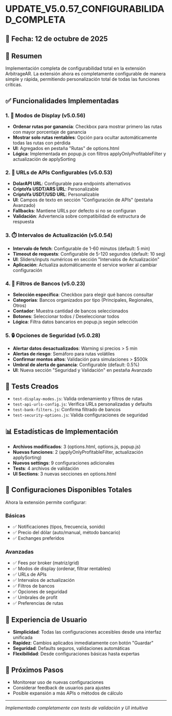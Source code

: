 # UPDATE_V5.0.57_CONFIGURABILIDAD_COMPLETA

## 📅 Fecha: 12 de octubre de 2025

## 🎯 Resumen
Implementación completa de configurabilidad total en la extensión ArbitrageAR. La extensión ahora es completamente configurable de manera simple y rápida, permitiendo personalización total de todas las funciones críticas.

## ✅ Funcionalidades Implementadas

### 1. 🎯 Modos de Display (v5.0.56)
- **Ordenar rutas por ganancia**: Checkbox para mostrar primero las rutas con mayor porcentaje de ganancia
- **Mostrar solo rutas rentables**: Opción para ocultar automáticamente todas las rutas con pérdida
- **UI**: Agregados en pestaña "Rutas" de options.html
- **Lógica**: Implementada en popup.js con filtros applyOnlyProfitableFilter y actualización de applySorting

### 2. 🔗 URLs de APIs Configurables (v5.0.53)
- **DolarAPI URL**: Configurable para endpoints alternativos
- **CriptoYa USDT/ARS URL**: Personalizable
- **CriptoYa USDT/USD URL**: Personalizable
- **UI**: Campos de texto en sección "Configuración de APIs" (pestaña Avanzado)
- **Fallbacks**: Mantiene URLs por defecto si no se configuran
- **Validación**: Advertencia sobre compatibilidad de estructura de respuesta

### 3. ⏱️ Intervalos de Actualización (v5.0.54)
- **Intervalo de fetch**: Configurable de 1-60 minutos (default: 5 min)
- **Timeout de requests**: Configurable de 5-120 segundos (default: 10 seg)
- **UI**: Sliders/inputs numéricos en sección "Intervalos de Actualización"
- **Aplicación**: Actualiza automáticamente el service worker al cambiar configuración

### 4. 🏦 Filtros de Bancos (v5.0.23)
- **Selección específica**: Checkbox para elegir qué bancos consultar
- **Categorías**: Bancos organizados por tipo (Principales, Regionales, Otros)
- **Contador**: Muestra cantidad de bancos seleccionados
- **Botones**: Seleccionar todos / Deseleccionar todos
- **Lógica**: Filtra datos bancarios en popup.js según selección

### 5. 🔒 Opciones de Seguridad (v5.0.28)
- **Alertar datos desactualizados**: Warning si precios > 5 min
- **Alertas de riesgo**: Semáforo para rutas volátiles
- **Confirmar montos altos**: Validación para simulaciones > $500k
- **Umbral de alerta de ganancia**: Configurable (default: 0.5%)
- **UI**: Nueva sección "Seguridad y Validación" en pestaña Avanzado

## 🧪 Tests Creados
- `test-display-modes.js`: Valida ordenamiento y filtros de rutas
- `test-api-urls-config.js`: Verifica URLs personalizadas y defaults
- `test-bank-filters.js`: Confirma filtrado de bancos
- `test-security-options.js`: Valida configuraciones de seguridad

## 📊 Estadísticas de Implementación
- **Archivos modificados**: 3 (options.html, options.js, popup.js)
- **Nuevas funciones**: 2 (applyOnlyProfitableFilter, actualización applySorting)
- **Nuevos settings**: 9 configuraciones adicionales
- **Tests**: 4 archivos de validación
- **UI Sections**: 3 nuevas secciones en options.html

## 🔧 Configuraciones Disponibles Totales
Ahora la extensión permite configurar:

### Básicas
- ✅ Notificaciones (tipos, frecuencia, sonido)
- ✅ Precio del dólar (auto/manual, método bancario)
- ✅ Exchanges preferidos

### Avanzadas
- ✅ Fees por broker (matriz/grid)
- ✅ Modos de display (ordenar, filtrar rentables)
- ✅ URLs de APIs
- ✅ Intervalos de actualización
- ✅ Filtros de bancos
- ✅ Opciones de seguridad
- ✅ Umbrales de profit
- ✅ Preferencias de rutas

## 🎨 Experiencia de Usuario
- **Simplicidad**: Todas las configuraciones accesibles desde una interfaz unificada
- **Rapidez**: Cambios aplicados inmediatamente con botón "Guardar"
- **Seguridad**: Defaults seguros, validaciones automáticas
- **Flexibilidad**: Desde configuraciones básicas hasta expertas

## 🚀 Próximos Pasos
- Monitorear uso de nuevas configuraciones
- Considerar feedback de usuarios para ajustes
- Posible expansión a más APIs o métodos de cálculo

---
*Implementado completamente con tests de validación y UI intuitiva*